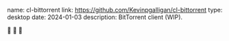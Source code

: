 name: cl-bittorrent
link: https://github.com/Kevinpgalligan/cl-bittorrent
type: desktop
date: 2024-01-03
description: BitTorrent client (WIP).

🚧 🚧 🚧

